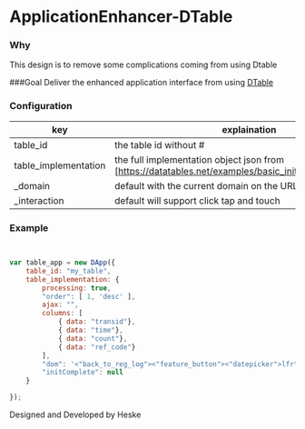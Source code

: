 ApplicationEnhancer-DTable
=================
### Why
This design is to remove some complications coming from using Dtable

###Goal
Deliver the enhanced application interface from using [DTable](https://datatables.net/examples/)


### Configuration
key | explaination 
--- | --- 
table_id | the table id without #
table_implementation | the full implementation object json from [https://datatables.net/examples/basic_init/multi_col_sort.html]
_domain | default with the current domain on the URL bar
_interaction |  default will support click tap and touch

### Example
```javascript


var table_app = new DApp({
    table_id: "my_table",
    table_implementation: {
        processing: true,
        "order": [ 1, 'desc' ],
        ajax: "",
        columns: [
            { data: "transid"},
            { data: "time"},
            { data: "count"},
            { data: "ref_code"}
        ],
        "dom": '<"back_to_reg_log"><"feature_button"><"datepicker">lfrtip',
        "initComplete": null
    }

});
```

Designed and Developed by Heske
